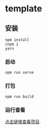 # template

## 安装
```
npm install
cnpm i
yarn
```

### 启动
```
npm run serve
```

### 打包
```
npm run build
```

### 运行查看
 [点击链接查看项目](127.0.0.1:2500).
